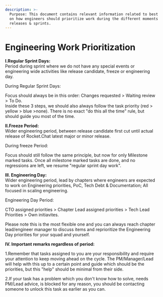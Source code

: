 ```yaml
---
description: >-
  Purpose: This document contains relevant information related to best practices
  on how engineers should prioritize work during the different moments of
  releases & sprints.
---
```


# Engineering Work Prioritization

**I.Regular Sprint Days:**\
Period during sprint where we do not have any special events or engineering wide activities like release candidate, freeze or engineering day. &#x20;

During Regular Sprint Days:

Focus should always be in this order: Changes requested > Waiting review > To Do.\
Inside these 3 steps, we should also always follow the task priority (red > yellow > blue >none). There is no exact "do this all the time" rule, but should guide you most of the time.

&#x20;

**II.Freeze Period:** \
Wider engineering period, between release candidate first cut until actual release of Rocket.Chat latest major or minor release.

During freeze Period:

Focus should still follow the same principle, but now for only Milestone marked tasks. Once all milestone marked tasks are done, and no regressions are left, we resume "regular sprint day work".

&#x20;

**III. Engineering Day:** \
Wider engineering period, lead by chapters where engineers are expected to work on Engineering priorities, PoC, Tech Debt & Documentation; All focused in scaling engineering.

Engineering Day Period:

CTO assigned priorities > Chapter Lead assigned priorities > Tech Lead Priorities > Own initiavites.

Please note this is the most flexible one and you can always reach chapter lead/engineer manager to discuss items and reprioritize the Engineering Day priorities for your squad and yourself.

**IV. Important remarks regardless of period:**&#x20;

1.Remember that tasks assigned to you are your responsibility and require your attention to keep moving ahead on the cycle. The PM/Manager/Lead will help with this up to a certain point and guide which should be the priorities, but this "help" should be minimal from their side.

2.If your task has a problem which you don't know how to solve, needs PM/Lead advice, is blocked for any reason, you should be contacting someone to unlock this task as earlier as you can.
